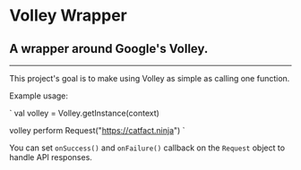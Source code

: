 # Volley Wrapper
## A wrapper around Google's Volley.
---

This project's goal is to make using Volley as simple as calling one function.

Example usage:

`
val volley = Volley.getInstance(context)

volley perform Request("https://catfact.ninja")
`

You can set `onSuccess()` and `onFailure()` callback on the `Request` object to handle API responses.